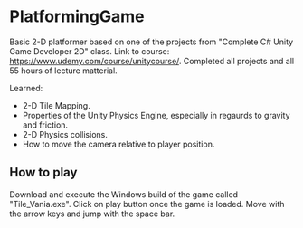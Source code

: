# PlatformingGame
Basic 2-D platformer based on one of the projects from "Complete C# Unity Game Developer 2D" class.
Link to course: https://www.udemy.com/course/unitycourse/.
Completed all projects and all 55 hours of lecture matterial.

Learned:
- 2-D Tile Mapping.
- Properties of the Unity Physics Engine, especially in regaurds to gravity and friction.
- 2-D Physics collisions.
- How to move the camera relative to player position.

## How to play
Download and execute the Windows build of the game called "Tile_Vania.exe".
Click on play button once the game is loaded.
Move with the arrow keys and jump with the space bar.
